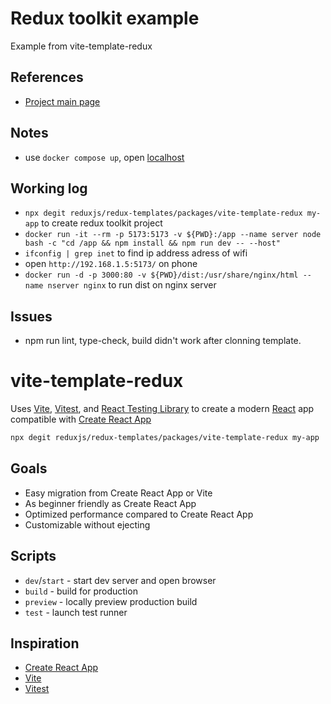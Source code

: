 # Redux toolkit example

Example from vite-template-redux

## References

- [Project main page](https://github.com/IDriuk/playground)

## Notes

- use `docker compose up`, open [localhost](http://localhost:3000/)

## Working log

- `npx degit reduxjs/redux-templates/packages/vite-template-redux my-app` to create redux toolkit project
- `docker run -it --rm -p 5173:5173 -v ${PWD}:/app --name server node bash -c "cd /app && npm install && npm run dev -- --host"`
- `ifconfig | grep inet` to find ip address adress of wifi
- open `http://192.168.1.5:5173/` on phone
- `docker run -d -p 3000:80 -v ${PWD}/dist:/usr/share/nginx/html --name nserver nginx` to run dist on nginx server


## Issues
- npm run lint, type-check, build didn't work after clonning template.

# vite-template-redux

Uses [Vite](https://vitejs.dev/), [Vitest](https://vitest.dev/), and [React Testing Library](https://github.com/testing-library/react-testing-library) to create a modern [React](https://react.dev/) app compatible with [Create React App](https://create-react-app.dev/)

```sh
npx degit reduxjs/redux-templates/packages/vite-template-redux my-app
```

## Goals

- Easy migration from Create React App or Vite
- As beginner friendly as Create React App
- Optimized performance compared to Create React App
- Customizable without ejecting

## Scripts

- `dev`/`start` - start dev server and open browser
- `build` - build for production
- `preview` - locally preview production build
- `test` - launch test runner

## Inspiration

- [Create React App](https://github.com/facebook/create-react-app/tree/main/packages/cra-template)
- [Vite](https://github.com/vitejs/vite/tree/main/packages/create-vite/template-react)
- [Vitest](https://github.com/vitest-dev/vitest/tree/main/examples/react-testing-lib)
